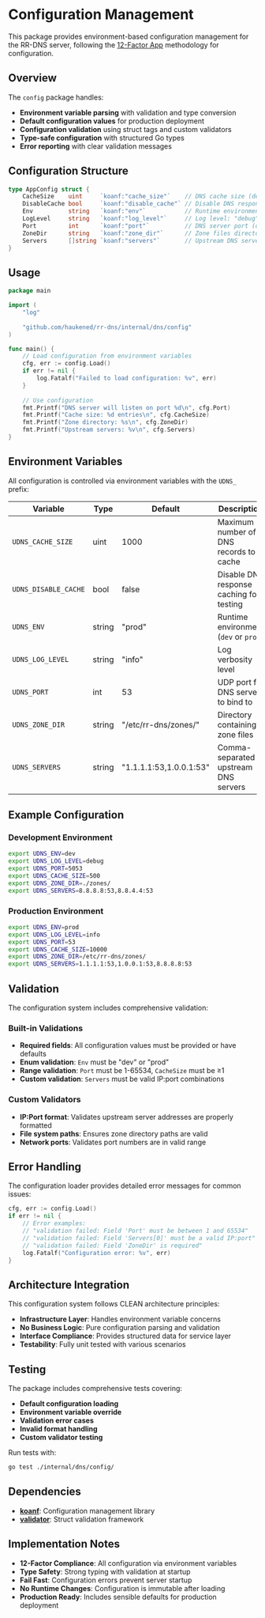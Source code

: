 # Configuration Management

This package provides environment-based configuration management for the RR-DNS server, following the [12-Factor App](https://12factor.net/) methodology for configuration.

## Overview

The `config` package handles:

- **Environment variable parsing** with validation and type conversion
- **Default configuration values** for production deployment
- **Configuration validation** using struct tags and custom validators
- **Type-safe configuration** with structured Go types
- **Error reporting** with clear validation messages

## Configuration Structure

```go
type AppConfig struct {
    CacheSize    uint     `koanf:"cache_size"`    // DNS cache size (default: 1000)
    DisableCache bool     `koanf:"disable_cache"` // Disable DNS response caching (default: false)
    Env          string   `koanf:"env"`           // Runtime environment: "dev" or "prod"
    LogLevel     string   `koanf:"log_level"`     // Log level: "debug", "info", "warn", "error"
    Port         int      `koanf:"port"`          // DNS server port (default: 53)
    ZoneDir      string   `koanf:"zone_dir"`      // Zone files directory
    Servers      []string `koanf:"servers"`       // Upstream DNS servers (ip:port format)
}
```

## Usage

```go
package main

import (
    "log"
    
    "github.com/haukened/rr-dns/internal/dns/config"
)

func main() {
    // Load configuration from environment variables
    cfg, err := config.Load()
    if err != nil {
        log.Fatalf("Failed to load configuration: %v", err)
    }
    
    // Use configuration
    fmt.Printf("DNS server will listen on port %d\n", cfg.Port)
    fmt.Printf("Cache size: %d entries\n", cfg.CacheSize)
    fmt.Printf("Zone directory: %s\n", cfg.ZoneDir)
    fmt.Printf("Upstream servers: %v\n", cfg.Servers)
}
```

## Environment Variables

All configuration is controlled via environment variables with the `UDNS_` prefix:

| Variable | Type | Default | Description |
|----------|------|---------|-------------|
| `UDNS_CACHE_SIZE` | uint | 1000 | Maximum number of DNS records to cache |
| `UDNS_DISABLE_CACHE` | bool | false | Disable DNS response caching for testing |
| `UDNS_ENV` | string | "prod" | Runtime environment (`dev` or `prod`) |
| `UDNS_LOG_LEVEL` | string | "info" | Log verbosity level |
| `UDNS_PORT` | int | 53 | UDP port for DNS server to bind to |
| `UDNS_ZONE_DIR` | string | "/etc/rr-dns/zones/" | Directory containing zone files |
| `UDNS_SERVERS` | string | "1.1.1.1:53,1.0.0.1:53" | Comma-separated upstream DNS servers |

## Example Configuration

### Development Environment
```bash
export UDNS_ENV=dev
export UDNS_LOG_LEVEL=debug
export UDNS_PORT=5053
export UDNS_CACHE_SIZE=500
export UDNS_ZONE_DIR=./zones/
export UDNS_SERVERS=8.8.8.8:53,8.8.4.4:53
```

### Production Environment
```bash
export UDNS_ENV=prod
export UDNS_LOG_LEVEL=info
export UDNS_PORT=53
export UDNS_CACHE_SIZE=10000
export UDNS_ZONE_DIR=/etc/rr-dns/zones/
export UDNS_SERVERS=1.1.1.1:53,1.0.0.1:53,8.8.8.8:53
```

## Validation

The configuration system includes comprehensive validation:

### Built-in Validations
- **Required fields**: All configuration values must be provided or have defaults
- **Enum validation**: `Env` must be "dev" or "prod"
- **Range validation**: `Port` must be 1-65534, `CacheSize` must be ≥1
- **Custom validation**: `Servers` must be valid IP:port combinations

### Custom Validators
- **IP:Port format**: Validates upstream server addresses are properly formatted
- **File system paths**: Ensures zone directory paths are valid
- **Network ports**: Validates port numbers are in valid range

## Error Handling

The configuration loader provides detailed error messages for common issues:

```go
cfg, err := config.Load()
if err != nil {
    // Error examples:
    // "validation failed: Field 'Port' must be between 1 and 65534"
    // "validation failed: Field 'Servers[0]' must be a valid IP:port"
    // "validation failed: Field 'ZoneDir' is required"
    log.Fatalf("Configuration error: %v", err)
}
```

## Architecture Integration

This configuration system follows CLEAN architecture principles:

- **Infrastructure Layer**: Handles environment variable concerns
- **No Business Logic**: Pure configuration parsing and validation
- **Interface Compliance**: Provides structured data for service layer
- **Testability**: Fully unit tested with various scenarios

## Testing

The package includes comprehensive tests covering:

- **Default configuration loading**
- **Environment variable override**
- **Validation error cases**
- **Invalid format handling**
- **Custom validator testing**

Run tests with:
```bash
go test ./internal/dns/config/
```

## Dependencies

- **[koanf](https://github.com/knadh/koanf)**: Configuration management library
- **[validator](https://github.com/go-playground/validator)**: Struct validation framework

## Implementation Notes

- **12-Factor Compliance**: All configuration via environment variables
- **Type Safety**: Strong typing with validation at startup
- **Fail Fast**: Configuration errors prevent server startup
- **No Runtime Changes**: Configuration is immutable after loading
- **Production Ready**: Includes sensible defaults for production deployment
